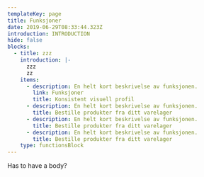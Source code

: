```yaml
---
templateKey: page
title: Funksjoner
date: 2019-06-29T08:33:44.323Z
introduction: INTRODUCTION
hide: false
blocks:
  - title: zzz
    introduction: |-
      zzz
      zz
    items:
      - description: En helt kort beskrivelse av funksjonen.
        link: Funksjoner
        title: Konsistent visuell profil
      - description: En helt kort beskrivelse av funksjonen.
        title: Bestille produkter fra ditt varelager
      - description: En helt kort beskrivelse av funksjonen.
        title: Bestille produkter fra ditt varelager
      - description: En helt kort beskrivelse av funksjonen.
        title: Bestille produkter fra ditt varelager
    type: functionsBlock
---
```

Has to have a body?
